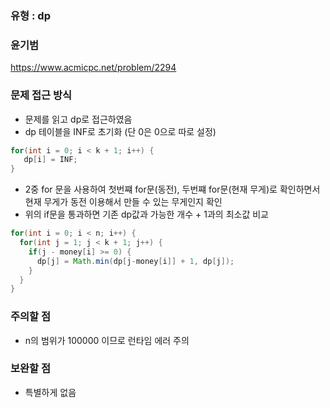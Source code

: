 ### 유형 : dp
### 윤기범
https://www.acmicpc.net/problem/2294

### 문제 접근 방식
  - 문제를 읽고 dp로 접근하였음
  - dp 테이블을 INF로 초기화 (단 0은 0으로 따로 설정)
```Java
for(int i = 0; i < k + 1; i++) {
   dp[i] = INF;
}
```
  - 2중 for 문을 사용하여 첫번쨰 for문(동전), 두번쨰 for문(현재 무게)로 확인하면서 현재 무게가 동전 이용해서 만들 수 있는 무게인지 확인 
  - 위의 if문을 통과하면 기존 dp값과 가능한 개수 + 1과의 최소값 비교
```Java
for(int i = 0; i < n; i++) {
  for(int j = 1; j < k + 1; j++) {
    if(j - money[i] >= 0) {
      dp[j] = Math.min(dp[j-money[i]] + 1, dp[j]);
    }
  }
}
```

### 주의할 점
  - n의 범위가 100000 이므로 런타임 에러 주의

### 보완할 점
  - 특별하게 없음
